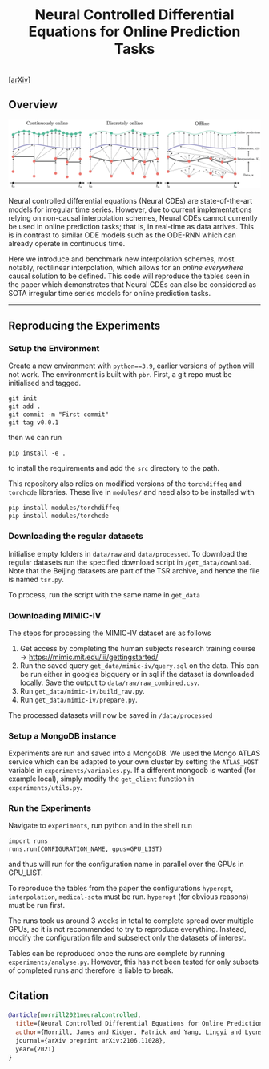 <h1 align='center'>Neural Controlled Differential Equations for Online Prediction Tasks</h1> <br>
    [<a href="https://arxiv.org/pdf/2106.11028.pdf">arXiv</a>] </h1>

## Overview
<p align="center">
    <img class="center" src="./assets/online.png" width="800"/>
</p>

Neural controlled differential equations (Neural CDEs) are state-of-the-art models for irregular time series. However, due to current implementations relying on non-causal interpolation schemes, Neural CDEs cannot currently be used in online prediction tasks; that is, in real-time as data arrives. This is in contrast to similar ODE models such as the ODE-RNN which can already operate in continuous time.

Here we introduce and benchmark new interpolation schemes, most notably, rectilinear interpolation, which allows for an *online everywhere* causal solution to be defined. This code will reproduce the tables seen in the paper which demonstrates that Neural CDEs can also be considered as SOTA irregular time series models for online prediction tasks.

-----
## Reproducing the Experiments

### Setup the Environment
Create a new environment with `python==3.9`, earlier versions of python will not work. The environment is built with `pbr`. First, a git repo must be initialised and tagged. 
```
git init
git add .
git commit -m "First commit"
git tag v0.0.1
```
then we can run
```
pip install -e .
```
to install the requirements and add the `src` directory to the path. 

This repository also relies on modified versions of the `torchdiffeq` and `torchcde` libraries. These live in `modules/` and need also to be installed with
```
pip install modules/torchdiffeq
pip install modules/torchcde
```

### Downloading the regular datasets
Initialise empty folders in `data/raw` and `data/processed`. To download the regular datasets run the specified download script in `/get_data/download`. Note that the Beijing datasets are part of the TSR archive, and hence the file is named `tsr.py`.

To process, run the script with the same name in `get_data`

### Downloading MIMIC-IV
The steps for processing the MIMIC-IV dataset are as follows

1. Get access by completing the human subjects research training course -> https://mimic.mit.edu/iii/gettingstarted/ 
2. Run the saved query `get_data/mimic-iv/query.sql` on the data. This can be run either in googles bigquery or in sql if the dataset is downloaded locally. Save the output to `data/raw/raw_combined.csv`.
3. Run `get_data/mimic-iv/build_raw.py`.
4. Run `get_data/mimic-iv/prepare.py`.

The processed datasets will now be saved in `/data/processed`

### Setup a MongoDB instance
Experiments are run and saved into a MongoDB. We used the Mongo ATLAS service which can be adapted to your own cluster by setting the `ATLAS_HOST` variable in `experiments/variables.py`. If a different mongodb is wanted (for example local), simply modify the `get_client` function in `experiments/utils.py`.

### Run the Experiments
Navigate to `experiments`, run python and in the shell run
```
import runs
runs.run(CONFIGURATION_NAME, gpus=GPU_LIST)
```
and thus will run for the configuration name in parallel over the GPUs in GPU_LIST. 

To reproduce the tables from the paper the configurations `hyperopt`, `interpolation`, `medical-sota` must be run. `hyperopt` (for obvious reasons) must be run first. 

The runs took us around 3 weeks in total to complete spread over multiple GPUs, so it is not recommended to try to reproduce everything. Instead, modify the configuration file and subselect only the datasets of interest.

Tables can be reproduced once the runs are complete by running `experiments/analyse.py`. However, this has not been tested for only subsets of completed runs and therefore is liable to break.

## Citation

```bibtex
@article{morrill2021neuralcontrolled,
  title={Neural Controlled Differential Equations for Online Prediction Tasks},
  author={Morrill, James and Kidger, Patrick and Yang, Lingyi and Lyons, Terry,
  journal={arXiv preprint arXiv:2106.11028},
  year={2021}
}
```

